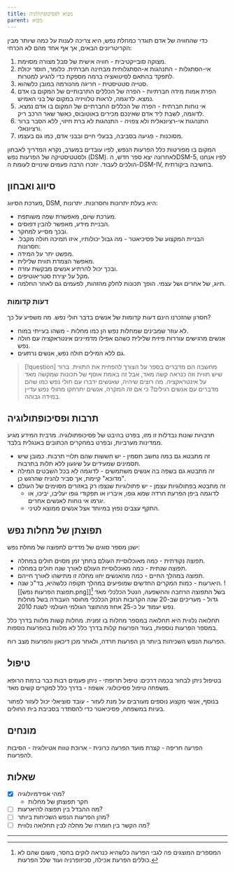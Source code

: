 ```yaml
---
title: מבוא לפסיכופתולוגיה
parent: מבוא
---
```


כדי שהחוויה של אדם תוגדר כמחלת נפש, היא צריכה לענות על כמה שיותר מבין הקריטריונים הבאים, אך אף אחד מהם לא הכרחי:
1. מצוקה סובייקטיבית - חוויה אישית של סבל מצורה מסוימת.
2. אי-הסתגלות - התנהגות א-הסתגלותית מבחינה חברתית. כלומר, חוסר יכולת לתפקד בהתאם לסיטואציה ברמה מספקת כדי להגיע למטרות.
3. סטייה סטטיסטית - חריגה מהנורמה במובן כלשהוא.
4. הפרת אמות מידה חברתיות - הפרה של הכללים התרבותיים של המקום בו אדם נמצא. לדוגמה, לראות טלוויזיה במקום של בני האמיש.
5. אי נוחות חברתית - הפרה של הכללים החברתיים של המקום בו אדם נמצא. לדוגמה, לשבת ליד אדם שאינכם מכירים באוטובוס, כאשר שאר הרכב ריק.
6. התנהגות אי-רציונאלית ולא צפויה - התנהגות לא ברת חיזוי, ללא הסבר ברור ורציונאלי.
7. מסוכנות - פגיעה בסביבה, בבעלי חיים ובבני אדם, כמו גם בעצמו.

המקום בו מפורטות כלל הפרעות הנפש, לפיו עובדים במערב, נקרא המדריך לאבחון ולסטטיסטיקה של הפרעות נפש (DSM). לאחרונה יצא ספר חדש, הDSM-5, לפיו אנחנו הולכים לעבוד. יוזכרו הרבה פעמים שינויים לעומת ה-DSM-IV, בחשיבה ביקורתית.


## סיווג ואבחון
מערכת הסיווג, DSM, היא בעלת יתרונות וחסרונות.
יתרונות:
- מערכת שיום, מאפשרת שפה משותפת.
- הבניית מידע, מאפשר להבין דפוסים.
- ובכך מסייע למחקר.
- הבניית המקצוע של פסיכיאטר - מה גבול יכולותיו, איזו תמיכה חולה מקבל.
חסרונות:
- מפשט יתר על המידה.
- מאפשר הצמדת תווית שלילית.
- ובכך יכול להרתיע אנשים מבקשת עזרה.
- מקל על יצירת סטריאוטיפים.
- תיוג, של אחרים ושל עצמי. הופך תכונות לחלק מהזהות, לפעמים גם לאחר החלמה.

### דעות קדומות
חסרון שהזכרנו הינם דעות קדומות של אנשים בדבר חולי נפש. מה משפיע על כך?
- לא עוזר שמבינים שמחלות נפש הן כמו מחלות - משהו בעייתי במוח.
- אנשים מרגישים עוררות פיזית שלילית כשהם אפילו מדמיינים אינטראקציה עם חולה נפש.
- גם ללא המילים חולה נפש, אנשים נרתעים.

>[!question] מחשבה
>הם מדברים בספר על הצורך להפחית את התווית. ברור שיש תווית וזה כנראה קשה מאד, אבל זה באמת אוסף של תכונות שמקשה מאד על אינטראקציה. מה רוצים שיהיה, שאנשים ידברו עם חולי נפש כמו שהם מדברים עם אנשים רגילים? כי אם זה המקרה, אנשים יתרחקו מחולי נפש עדיין במידה גבוהה.

## תרבות ופסיכופתולוגיה
תרבויות שונות נבדלות זו מזו, בפרט בהיבט של פסיכופתולוגיה. מרבית המידע מגיע ממדינות מערביות, ובפרט במחקרים הכתובים באנגלית בלבד.
- זה מתבטא גם במה נחשב תסמין - יש חששות שהם תלויי תרבות. כמובן שיש תסמינים שמעידים על שיגעון ללא תלות בתרבות.
- זה מתבטא גם בשפה בה אנשים משתמשים - לדוגמה לא בכל השבטים המילה "מדוכא" קיימת, אך סביר להניח שהרגש כן.
- זה מתבטא בפתולוגיות עצמן - יש פתולוגיות שנצפו רק באזורים מסוימים של העולם 
	- לדוגמה ביפן הפרעת חרדה שמא גופו, איבריו או תפקודי גופו יעליבו, יביכו, או יגרמו אי נוחות לאנשים אחרים.
	- התקף עצבים נפוץ במיוחד אצל אנשים ממוצא לטיני.

## תפוצתן של מחלות נפש
ישנן מספר סוגים של מדדים לתפוצה של מחלת נפש:
- תפוצה נקודתית - כמה מאוכלוסיית העולם בחתך זמן מסוים חולים במחלה.
- תפוצה שנתית - כמה מאוכלוסיית העולם לאורך שנה חולים במחלה.
- תפוצה במהלך החיים - כמה מהאנשים יחוו מחלה זו מתישהו לאורך חייהם.
- היארעות - כמות המקרים החדשים שמופיעים במהלך תקופה כלשהיא, בד"כ שנה.
![[תפוצת הפרעות נפש.png]][^1]
בשל התפוצה הרחבה וההשפעה, הנטל הכלכלי מאד גדול - מעריכים שב-20 שנה הקרובות הנזק הכלכלי מחוסר העבודה בשל מחלות נפש יעמוד על כ-25 אחוז מהתוצר הגולמי העולמי לשנת 2010.

תחלואה נלווית היא תחלואה במספר מחלות בו זמנית.
מחלות קשות מלוות בדרך כלל במספר הפרעות נוספות, בעוד הפרעות קלות בדרך כלל לא מלוות בהפרעות נוספות.

הפרעות הנפש השכיחות ביותר הן הפרעות חרדה, ולאחר מכן דיכאון והפרעות מצב רוח.
## טיפול
בטיפול ניתן לבחור בכמה דרכים:
טיפול תרופתי - ניתן פעמים רבות כבר ברמת הרופא משפחה
טיפול פסיכולוגי.
אשפוז - בדרך כלל למקרים קשים מאד.

בנוסף, אנשי מקצוע נוספים מעורבים על מנת לעזור - עובד סוציאלי יכול לעזור לפתור בעיות במשפחה, פסיכיאטר כדי להסתדר בסביבת בית החולים.
## מונחים
הפרעה חריפה - קצרת מועד
הפרעה כרונית - ארוכת טווח
אטיולוגיה - הסיבות להפרעות.
## שאלות
- [x] מהי אפידמיולוגיה?
	- חקר תפוצתן של מחלות
- [ ] מה ההבדל בין תפוצה להיארעות?
- [ ] מהן הפרעות הנפש השכיחות ביותר?
- [ ] מה הקשר בין חומרה של מחלה לבין תחלואה נלווית?
___

[^1]: המספרים המוצגים פה לגבי הפרעה כלשהיא כנראה לוקים בחסר, משום שהם לא כוללים הפרעת אכילה, סכיזופרניה ועוד שלל הפרעות.



<script src="https://utteranc.es/client.js"
        repo="AdiShamir/AdiShamir.github.io"
        issue-term="pathname"
        label="comment"
        theme="github-dark"
        crossorigin="anonymous"
        async>
</script>
